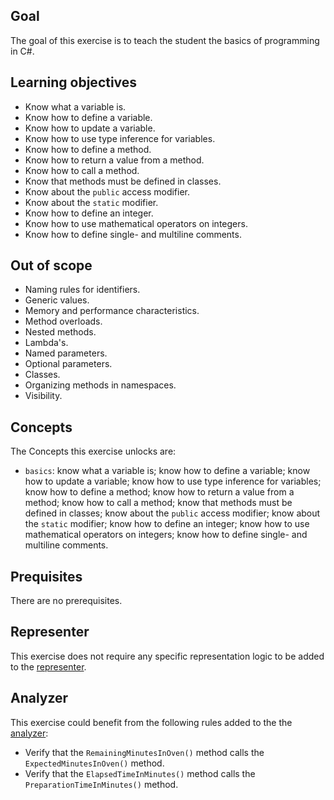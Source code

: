 ## Goal

The goal of this exercise is to teach the student the basics of programming in C#.

## Learning objectives

- Know what a variable is.
- Know how to define a variable.
- Know how to update a variable.
- Know how to use type inference for variables.
- Know how to define a method.
- Know how to return a value from a method.
- Know how to call a method.
- Know that methods must be defined in classes.
- Know about the `public` access modifier.
- Know about the `static` modifier.
- Know how to define an integer.
- Know how to use mathematical operators on integers.
- Know how to define single- and multiline comments.

## Out of scope

- Naming rules for identifiers.
- Generic values.
- Memory and performance characteristics.
- Method overloads.
- Nested methods.
- Lambda's.
- Named parameters.
- Optional parameters.
- Classes.
- Organizing methods in namespaces.
- Visibility.

## Concepts

The Concepts this exercise unlocks are:

- `basics`: know what a variable is; know how to define a variable; know how to update a variable; know how to use type inference for variables; know how to define a method; know how to return a value from a method; know how to call a method; know that methods must be defined in classes; know about the `public` access modifier; know about the `static` modifier; know how to define an integer; know how to use mathematical operators on integers; know how to define single- and multiline comments.

## Prequisites

There are no prerequisites.

## Representer

This exercise does not require any specific representation logic to be added to the [representer][representer].

## Analyzer

This exercise could benefit from the following rules added to the the [analyzer][analyzer]:

- Verify that the `RemainingMinutesInOven()` method calls the `ExpectedMinutesInOven()` method.
- Verify that the `ElapsedTimeInMinutes()` method calls the `PreparationTimeInMinutes()` method.

[analyzer]: https://github.com/exercism/csharp-analyzer
[representer]: https://github.com/exercism/csharp-representer
